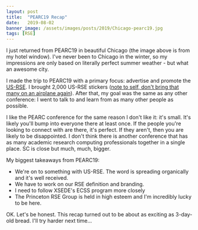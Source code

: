 ```yaml
---
layout: post
title:  "PEARC19 Recap"
date:   2019-08-02
banner_image: /assets/images/posts/2019/Chicago-pearc19.jpg
tags: [RSE]
---
```


I just returned from PEARC19 in beautiful Chicago (the image above is from my hotel window).  I've never been to
Chicago in the winter, so my impressions are only based on literally
perfect summer weather - but what an awesome city.

I made the trip to PEARC19 with a primary focus: advertise and
promote the [US-RSE](https://us-rse.org).  I brought 2,000 US-RSE
stickers ([note to self, don't bring that many on an airplane
again](https://twitter.com/IanCosden/status/1155591056827830272)). After that,
my goal was the same as any other conference: I went to talk to and
learn from as many other people as possible.  

I like the PEARC conference for the same reason I don't like it: it's small.
It's likely you'll bump into everyone there at least once.  If the people you're
looking to connect with are there, it's perfect.  If they aren't, then you are
likely to be disappointed.  I don't think there is another conference that
has as many academic research computing professionals together in a single place.
SC is close but much, much, bigger.  

My biggest takeaways from PEARC19:
* We're on to something with US-RSE.  The word is spreading organically and
it's well received.
* We have to work on our RSE definition and branding.
* I need to follow XSEDE's ECSS program more closely
* The Princeton RSE Group is held in high esteem and I'm incredibly lucky to be
here.

OK. Let's be honest. This recap turned out to be about as exciting as 3-day-old bread.  I'll
try harder next time...

